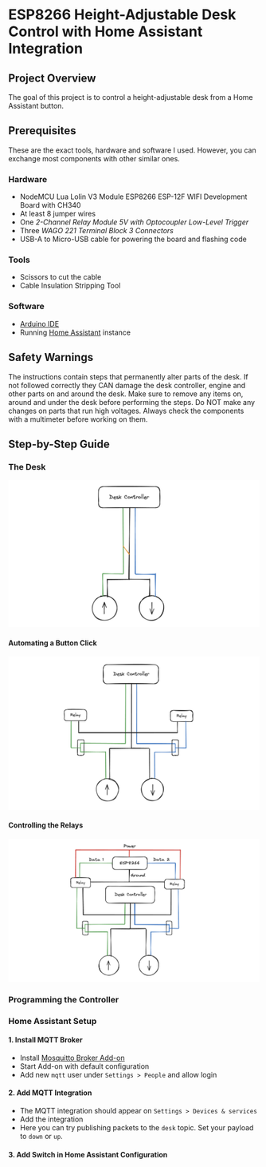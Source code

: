 # ESP8266 Height-Adjustable Desk Control with Home Assistant Integration

## Project Overview

The goal of this project is to control a height-adjustable desk from a Home Assistant button.

## Prerequisites

These are the exact tools, hardware and software I used. However, you can exchange most components with other similar ones.

### Hardware

- NodeMCU Lua Lolin V3 Module ESP8266 ESP-12F WIFI Development Board with CH340
- At least 8 jumper wires
- One _2-Channel Relay Module 5V with Optocoupler Low-Level Trigger_
- Three _WAGO 221 Terminal Block 3 Connectors_
- USB-A to Micro-USB cable for powering the board and flashing code

### Tools

- Scissors to cut the cable
- Cable Insulation Stripping Tool

### Software

- [Arduino IDE](https://docs.arduino.cc/software/ide/#ide-v2)
- Running [Home Assistant](https://www.home-assistant.io/) instance

## Safety Warnings

The instructions contain steps that permanently alter parts of the desk. If not followed correctly they CAN damage the desk controller, engine and other parts on and around the desk.
Make sure to remove any items on, around and under the desk before performing the steps.
Do NOT make any changes on parts that run high voltages. Always check the components with a multimeter before working on them.

## Step-by-Step Guide

### The Desk

![](/docs/media/desk-diag.png)

#### Automating a Button Click

![](/docs/media/desk-relay-diag.png)

#### Controlling the Relays

![](/docs/media/desk-controller-diag.png)

### Programming the Controller




### Home Assistant Setup

#### 1. Install MQTT Broker

- Install [Mosquitto Broker Add-on](https://www.home-assistant.io/integrations/mqtt/)
- Start Add-on with default configuration
- Add new `mqtt` user under `Settings > People` and allow login


#### 2. Add MQTT Integration

- The MQTT integration should appear on `Settings > Devices & services`
- Add the integration
- Here you can try publishing packets to the `desk` topic. Set your payload to `down` or `up`. 


#### 3. Add Switch in Home Assistant Configuration

